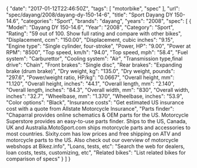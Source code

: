{
    "date": "2017-01-12T22:46:50Z",
    "tags": [
        "motorbike",
        "spec"
    ],
    "url": "spec\/dayang\/2008\/dayang-dy-150-14-6",
    "title": "Sport Dayang DY 150-14.6",
    "categories": "Sport",
    "brands": "dayang",
    "years": "2008",
    "spec": [
        {
            "Model": "Dayang DY 150-14.6",
            "Year": "2008",
            "Category": "Sport",
            "Rating": "59 out of 100. Show full rating and compare with other bikes",
            "Displacement, ccm": "150.00",
            "Displacement, cubic inches": "9.15",
            "Engine type": "Single cylinder, four-stroke",
            "Power, HP": "9.00",
            "Power at RPM": "8500",
            "Top speed, km\/h": "94.0",
            "Top speed, mph": "58.4",
            "Fuel system": "Carburettor",
            "Cooling system": "Air",
            "Transmission type,final drive": "Chain",
            "Front brakes": "Single disc",
            "Rear brakes": "Expanding brake (drum brake)",
            "Dry weight, kg": "135.0",
            "Dry weight, pounds": "297.6",
            "Power\/weight ratio, HP\/kg": "0.0667",
            "Overall height, mm": "1.120",
            "Overall height, inches": "44.1",
            "Overall length, mm": "2.140",
            "Overall length, inches": "84.3",
            "Overall width, mm": "830",
            "Overall width, inches": "32.7",
            "Wheelbase, mm": "1.370",
            "Wheelbase, inches": "53.9",
            "Color options": "Black",
            "Insurance costs": "Get estimated US insurance cost with a quote from Allstate Motorcycle Insurance",
            "Parts finder": "Chaparral provides online schematics & OEM parts for the US.   Motorcycle Superstore provides an easy-to-use parts finder. Ships to the US, Canada, UK and Australia.MotoSport.com ships motorcycle parts and accessories to most countries.    Sixity.com has low prices and free shipping on ATV and motorcycle parts to the US. Also check out our overview of motorcycle webshops at Bikez.info",
            "Loans, tests, etc": "Search the web for dealers, loan costs, tests, customizing, etc",
            "Related bikes": "List related bikes for comparison of specs"
        }
    ]
}